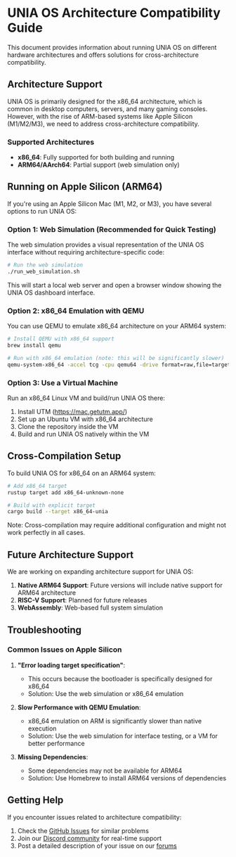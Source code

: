 # UNIA OS Architecture Compatibility Guide

This document provides information about running UNIA OS on different hardware architectures and offers solutions for cross-architecture compatibility.

## Architecture Support

UNIA OS is primarily designed for the x86_64 architecture, which is common in desktop computers, servers, and many gaming consoles. However, with the rise of ARM-based systems like Apple Silicon (M1/M2/M3), we need to address cross-architecture compatibility.

### Supported Architectures

- **x86_64**: Fully supported for both building and running
- **ARM64/AArch64**: Partial support (web simulation only)

## Running on Apple Silicon (ARM64)

If you're using an Apple Silicon Mac (M1, M2, or M3), you have several options to run UNIA OS:

### Option 1: Web Simulation (Recommended for Quick Testing)

The web simulation provides a visual representation of the UNIA OS interface without requiring architecture-specific code:

```bash
# Run the web simulation
./run_web_simulation.sh
```

This will start a local web server and open a browser window showing the UNIA OS dashboard interface.

### Option 2: x86_64 Emulation with QEMU

You can use QEMU to emulate x86_64 architecture on your ARM64 system:

```bash
# Install QEMU with x86_64 support
brew install qemu

# Run with x86_64 emulation (note: this will be significantly slower)
qemu-system-x86_64 -accel tcg -cpu qemu64 -drive format=raw,file=target/x86_64-unia/debug/bootimage-unia-os-bootable.bin
```

### Option 3: Use a Virtual Machine

Run an x86_64 Linux VM and build/run UNIA OS there:

1. Install UTM (https://mac.getutm.app/)
2. Set up an Ubuntu VM with x86_64 architecture
3. Clone the repository inside the VM
4. Build and run UNIA OS natively within the VM

## Cross-Compilation Setup

To build UNIA OS for x86_64 on an ARM64 system:

```bash
# Add x86_64 target
rustup target add x86_64-unknown-none

# Build with explicit target
cargo build --target x86_64-unia
```

Note: Cross-compilation may require additional configuration and might not work perfectly in all cases.

## Future Architecture Support

We are working on expanding architecture support for UNIA OS:

1. **Native ARM64 Support**: Future versions will include native support for ARM64 architecture
2. **RISC-V Support**: Planned for future releases
3. **WebAssembly**: Web-based full system simulation

## Troubleshooting

### Common Issues on Apple Silicon

1. **"Error loading target specification"**:
   - This occurs because the bootloader is specifically designed for x86_64
   - Solution: Use the web simulation or x86_64 emulation

2. **Slow Performance with QEMU Emulation**:
   - x86_64 emulation on ARM is significantly slower than native execution
   - Solution: Use the web simulation for interface testing, or a VM for better performance

3. **Missing Dependencies**:
   - Some dependencies may not be available for ARM64
   - Solution: Use Homebrew to install ARM64 versions of dependencies

## Getting Help

If you encounter issues related to architecture compatibility:

1. Check the [GitHub Issues](https://github.com/BlackBoyZeus/UniaOperatingSystem/issues) for similar problems
2. Join our [Discord community](https://discord.gg/unia-os) for real-time support
3. Post a detailed description of your issue on our [forums](https://forums.unia-os.org)
